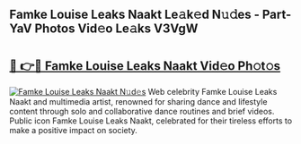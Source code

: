 ## Famke Louise Leaks Naakt Le𝚊k𝚎d N𝚞𝚍es - Part-YaV Photos Vid𝚎o Le𝚊ks V3VgW

# <h2><a href="http://fb3reli.evod.top/?m=Famke+Louise+Leaks+Naakt">🔗 👉🔴 Famke Louise Leaks Naakt Vid𝚎o Ph𝚘t𝚘s</a></h2>

[![Famke Louise Leaks Naakt N𝚞d𝚎s](https://i.imgur.com/8V9OHl7.gif)](http://fb3reli.evod.top/?m=Famke+Louise+Leaks+Naakt)
Web celebrity Famke Louise Leaks Naakt and multimedia artist, renowned for sharing dance and lifestyle content through solo and collaborative dance routines and brief videos. Public icon Famke Louise Leaks Naakt, celebrated for their tireless efforts to make a positive impact on society. 

